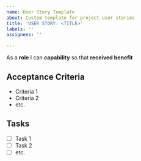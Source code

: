 ```yaml
---
name: User Story Template
about: Custom template for project user stories
title: 'USER STORY: <TITLE>'
labels: ''
assignees: ''

---
```


As a **role** I can **capability** so that **received benefit**

## Acceptance Criteria
* Criteria 1
* Criteria 2
* etc.

## Tasks
- [ ] Task 1
- [ ] Task 2
- [ ] etc.
